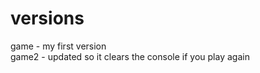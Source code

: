 # versions

game - my first version
<br />game2 - updated so it clears the console if you play again
